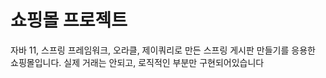 # 쇼핑몰 프로젝트

자바 11, 스프링 프레임워크, 오라클, 제이쿼리로 만든 스프링 게시판 만들기를 응용한 쇼핑몰입니다. 
실제 거래는 안되고, 로직적인 부분만 구현되어있습니다
